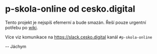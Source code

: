# p-skola-online  od cesko.digital

Tento projekt je nejspíš efemerní a bude smazán. Řeší pouze urgentní potřebu po
[wiki](/covid19cz/p-skola-online/wiki).

Více viz komunikace na https://slack.cesko.digital kanál `#p-skola-online`


-- Jáchym

